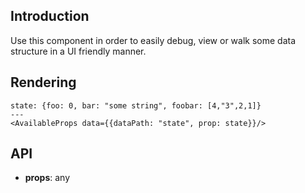 ## Introduction
Use this component in order to easily debug, view or walk some data structure in a UI friendly manner.

## Rendering

```react
state: {foo: 0, bar: "some string", foobar: [4,"3",2,1]}
---
<AvailableProps data={{dataPath: "state", prop: state}}/>
```

## API

 - __props__: any